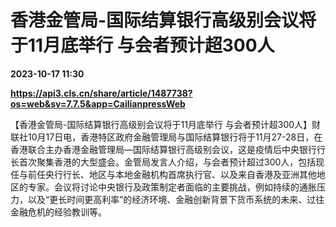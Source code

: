 # 香港金管局-国际结算银行高级别会议将于11月底举行 与会者预计超300人

**2023-10-17 11:30**

**https://api3.cls.cn/share/article/1487738?os=web&sv=7.7.5&app=CailianpressWeb**

【香港金管局-国际结算银行高级别会议将于11月底举行 与会者预计超300人】财联社10月17日电，香港特区政府金融管理局与国际结算银行将于11月27-28日，在香港联合主办香港金融管理局—国际结算银行高级别会议，这是疫情后中央银行行长首次聚集香港的大型盛会。金管局发言人介绍，与会者预计超过300人，包括现任与前任央行行长、地区与本地金融机构首席执行官、以及来自香港及亚洲其他地区的专家。会议将讨论中央银行及政策制定者面临的主要挑战，例如持续的通胀压力，以及“更长时间更高利率”的经济环境、金融创新背景下货币系统的未来、过往金融危机的经验教训等。